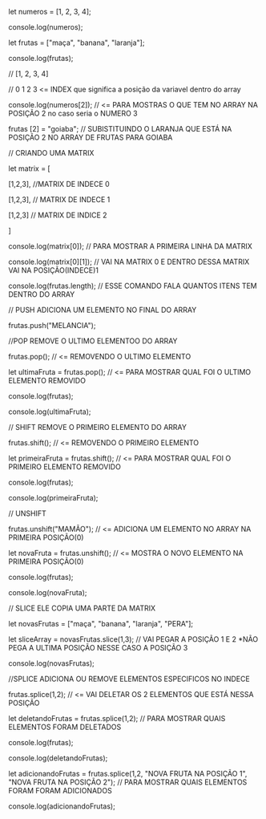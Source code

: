 
let numeros = [1, 2, 3, 4];

console.log(numeros);

let frutas = ["maça", "banana", "laranja"];

console.log(frutas);

// [1, 2, 3, 4]

// 0 1 2 3 <= INDEX que significa a posição da variavel dentro do array

console.log(numeros[2]); // <= PARA MOSTRAS O QUE TEM NO ARRAY NA POSIÇÃO 2 no caso seria o NUMERO 3

frutas [2] = "goiaba"; // SUBISTITUINDO O LARANJA QUE ESTÁ NA POSIÇÃO 2 NO ARRAY DE FRUTAS PARA GOIABA

// CRIANDO UMA MATRIX

let matrix = [

[1,2,3], //MATRIX DE INDECE 0

[1,2,3], // MATRIX DE INDECE 1

[1,2,3] // MATRIX DE INDICE 2

]


console.log(matrix[0]); // PARA MOSTRAR A PRIMEIRA LINHA DA MATRIX

console.log(matrix[0][1]); // VAI NA MATRIX 0 E DENTRO DESSA MATRIX VAI NA POSIÇÃO(INDECE)1

console.log(frutas.length); // ESSE COMANDO FALA QUANTOS ITENS TEM DENTRO DO ARRAY

// PUSH ADICIONA UM ELEMENTO NO FINAL DO ARRAY

frutas.push("MELANCIA");


//POP REMOVE O ULTIMO ELEMENTOO DO ARRAY

frutas.pop(); // <= REMOVENDO O ULTIMO ELEMENTO

let ultimaFruta = frutas.pop(); // <= PARA MOSTRAR QUAL FOI O ULTIMO ELEMENTO REMOVIDO

console.log(frutas);

console.log(ultimaFruta);


// SHIFT REMOVE O PRIMEIRO ELEMENTO DO ARRAY

frutas.shift(); // <= REMOVENDO O PRIMEIRO ELEMENTO

let primeiraFruta = frutas.shift(); // <= PARA MOSTRAR QUAL FOI O PRIMEIRO ELEMENTO REMOVIDO

console.log(frutas);

console.log(primeiraFruta);

  
// UNSHIFT

  
frutas.unshift("MAMÃO"); // <= ADICIONA UM ELEMENTO NO ARRAY NA PRIMEIRA POSIÇÃO(0)

let novaFruta = frutas.unshift(); // <= MOSTRA O NOVO ELEMENTO NA PRIMEIRA POSIÇÃO(0)

console.log(frutas);

console.log(novaFruta);

// SLICE ELE COPIA UMA PARTE DA MATRIX

  

let novasFrutas = ["maça", "banana", "laranja", "PERA"];

let sliceArray = novasFrutas.slice(1,3); // VAI PEGAR A POSIÇÃO 1 E 2 *NÃO PEGA A ULTIMA POSIÇÃO NESSE CASO A POSIÇÃO 3

console.log(novasFrutas);

  

//SPLICE ADICIONA OU REMOVE ELEMENTOS ESPECIFICOS NO INDECE

  

frutas.splice(1,2); // <= VAI DELETAR OS 2 ELEMENTOS QUE ESTÁ NESSA POSIÇÃO

let deletandoFrutas = frutas.splice(1,2); // PARA MOSTRAR QUAIS ELEMENTOS FORAM DELETADOS

console.log(frutas);

console.log(deletandoFrutas);

  

let adicionandoFrutas = frutas.splice(1,2, "NOVA FRUTA NA POSIÇÃO 1", "NOVA FRUTA NA POSIÇÃO 2"); // PARA MOSTRAR QUAIS ELEMENTOS FORAM FORAM ADICIONADOS

console.log(adicionandoFrutas);